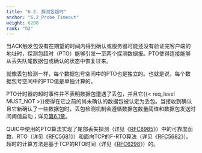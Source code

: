 ```yaml
---
title: "6.2. 探测包超时"
anchor: "6.2_Probe_Timeout"
weight: 6200
rank: "h2"
---
```


当ACK触发包没有在期望的时间内得到确认或服务器可能还没有验证完客户端的地址时，探测包超时（PTO）能够引发一至两个探测数据报。PTO使得连接能够从丢失队尾数据包或确认的状态中恢复过来。

就像丢包检测一样，每个数据包号空间中的PTO也是独立的。也就是说，每个数据包号空间中的PTO值是单独计算的。

PTO计时器的超时事件并不表明数据包遭遇了丢包，并且它{{< req_level MUST_NOT >}}使得在它之前的尚未确认的数据包被认定为丢包。当接收到确认且它新确认了一些数据包时，丢包检测机制会遵循数据包数量阈值和数据包发送时间阈值启动；详见[第6.1章](#6.1_Acknowledgment-Based_Detection)。

QUIC中使用的PTO算法实现了尾部丢失探测（详见《[RFC8985](https://www.rfc-editor.org/info/rfc8985)》）中的可靠度函数、RTO（详见《[RFC5681](https://www.rfc-editor.org/info/rfc5681)》）和面向TCP的F-RTO算法（详见《[RFC5682](https://www.rfc-editor.org/info/rfc5682)》）。超时的计算方法是基于TCP的RTO时间（详见《[RFC6298](https://www.rfc-editor.org/info/rfc6298)》）的。
